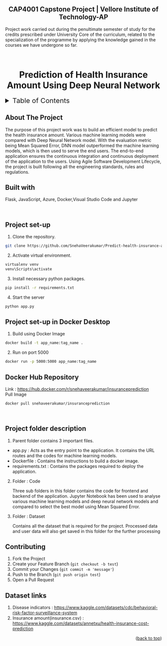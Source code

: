 <a name="readme-top"></a>
<br>
<h2 align="center"> CAP4001 Capstone Project | Vellore Institute of Technology-AP</h2>

<p> Project work carried out during the penultimate semester of study for the credits prescribed under University Core of the curriculum, related to the specialization of the programme by applying the knowledge gained in the courses we have undergone so far. </p>

<br>
<h1 align="center"> Prediction of Health Insurance Amount Using Deep Neural Network </h1> 

<!-- TABLE OF CONTENTS -->
<details>
  <summary style="font-size:22px;">Table of Contents</summary>
  <ol>
    <li>
      <a href="#about-the-project">About The Project</a>
      <ul>
        <li><a href="#built-with">Built With</a></li>
      </ul>
    </li>
    <li>
      <a href="#project-set-up">Project set-up</a>
    </li>
    <li>
      <a href="#project-set-up-in-docker-desktop">Docker Desktop to deploy app</a>
    </li>
    <li>
      <a href="#docker-hub-repository">Docker Hub Repository </a>
    </li>
    <li>
      <a href="#project-folder-description">Project folder description</a>
    </li>
    <li>
      <a href="#contributing">Contributing</a>
    </li>
    <li>
      <a href="#links">Dataset links</a>
    </li>
  </ol>
</details>


## About The Project
<p> The purpose of this project work was to build an efficient model to predict the health
insurance amount. Various machine learning models were compared with Deep
Neural Network model. With the evaluation metric being Mean Squared Error, DNN
model outperformed the machine learning models, which is then used to serve the
end users. The end-to-end application ensures the continuous integration and
continuous deployment of the application to the users. Using Agile Software
Development Lifecycle, the project is built following all the engineering standards,
rules and regulations.</p>

## Built with
<p>Flask, JavaScript, Azure, Docker,Visual Studio Code and Jupyter</p>

<br>

<!-- Getting started -->
## Project set-up
1. Clone the repository.
  ```sh
  git clone https://github.com/SnehaVeerakumar/Predict-health-insurance-amount.git
   ```
2. Activate virtual environment.
  ```sh
  virtualenv venv
  venv\Scripts\activate
   ```
3. Install necessary python packages.
  ```sh
  pip install -r requirements.txt
   ```
4. Start the server
  ```sh
  python app.py
   ```

## Project set-up in Docker Desktop
1. Build using Docker Image
  ```sh
  docker build -t app_name:tag_name .
   ```
2. Run on port 5000
  ```sh
  docker run -p 5000:5000 app_name:tag_name
   ```

## Docker Hub Repository 
Link : https://hub.docker.com/r/snehaveerakumar/insuranceprediction
<br>
Pull Image
  ```sh
  docker pull snehaveerakumar/insuranceprediction
   ```
<br>

## Project folder description
1. Parent folder contains 3 important files.
<ul>
<li> app.py : Acts as the entry point to the application. It contains the URL routes and the codes for machine learning models.
<li> Dockerfile : Contains the instructions to build a docker image.
<li> requirements.txt : Contains the packages required to deploy the application.
</ul>

2. Folder : Code
<ul>Three sub folders in this folder contains the code for frontend and backend of the application. Jupyter Notebook has been used to analyse various machine learning models and deep neural network models and compared to select the best model using Mean Squared Error.</ul>

3. Folder : Dataset
<ul>Contains all the dataset that is required for the project. Processed data and user data will also get saved in this folder for the further processing</ul>

<!-- CONTRIBUTING -->
## Contributing

1. Fork the Project
2. Create your Feature Branch (`git checkout -b test`)
3. Commit your Changes (`git commit -m 'message'`)
4. Push to the Branch (`git push origin test`)
5. Open a Pull Request

## Dataset links
1. Disease indicators : https://www.kaggle.com/datasets/cdc/behavioral-risk-factor-surveillance-system 
2. Insurance amount(insurance.csv) : https://www.kaggle.com/datasets/annetxu/health-insurance-cost-prediction

<p align="right">(<a href="#readme-top">back to top</a>)</p>
